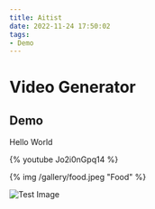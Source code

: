 ```yaml
---
title: Aitist
date: 2022-11-24 17:50:02
tags:
- Demo
---
```


# Video Generator

## Demo

Hello World

{% youtube Jo2i0nGpq14 %}

{% img /gallery/food.jpeg "Food" %}

![Test Image](https://res.cloudinary.com/shanetsui/image/upload/v1577952701/sample.jpg)